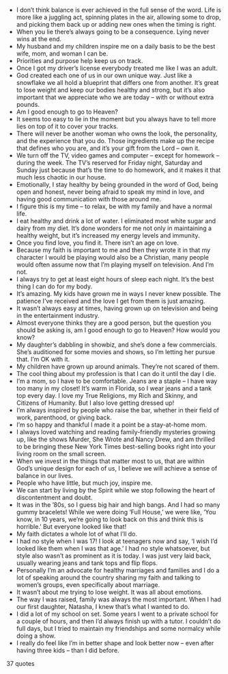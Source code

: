  - I don’t think balance is ever achieved in the full sense of the word. Life is more like a juggling act, spinning plates in the air, allowing some to drop, and picking them back up or adding new ones when the timing is right.
 - When you lie there’s always going to be a consequence. Lying never wins at the end.
 - My husband and my children inspire me on a daily basis to be the best wife, mom, and woman I can be.
 - Priorities and purpose help keep us on track.
 - Once I got my driver’s license everybody treated me like I was an adult.
 - God created each one of us in our own unique way. Just like a snowflake we all hold a blueprint that differs one from another. It’s great to lose weight and keep our bodies healthy and strong, but it’s also important that we appreciate who we are today – with or without extra pounds.
 - Am I good enough to go to Heaven?
 - It seems too easy to lie in the moment but you always have to tell more lies on top of it to cover your tracks.
 - There will never be another woman who owns the look, the personality, and the experience that you do. Those ingredients make up the recipe that defines who you are, and it’s your gift from the Lord – own it.
 - We turn off the TV, video games and computer – except for homework – during the week. The TV’s reserved for Friday night, Saturday and Sunday just because that’s the time to do homework, and it makes it that much less chaotic in our house.
 - Emotionally, I stay healthy by being grounded in the word of God, being open and honest, never being afraid to speak my mind in love, and having good communication with those around me.
 - I figure this is my time – to relax, be with my family and have a normal life.
 - I eat healthy and drink a lot of water. I eliminated most white sugar and dairy from my diet. It’s done wonders for me not only in maintaining a healthy weight, but it’s increased my energy levels and immunity.
 - Once you find love, you find it. There isn’t an age on love.
 - Because my faith is important to me and then they wrote it in that my character I would be playing would also be a Christian, many people would often assume now that I’m playing myself on television. And I’m not.
 - I always try to get at least eight hours of sleep each night. It’s the best thing I can do for my body.
 - It’s amazing. My kids have grown me in ways I never knew possible. The patience I’ve received and the love I get from them is just amazing.
 - It wasn’t always easy at times, having grown up on television and being in the entertainment industry.
 - Almost everyone thinks they are a good person, but the question you should be asking is, am I good enough to go to Heaven? How would you know?
 - My daughter’s dabbling in showbiz, and she’s done a few commercials. She’s auditioned for some movies and shows, so I’m letting her pursue that. I’m OK with it.
 - My children have grown up around animals. They’re not scared of them.
 - The cool thing about my profession is that I can do it until the day I die.
 - I’m a mom, so I have to be comfortable. Jeans are a staple – I have way too many in my closet! It’s warm in Florida, so I wear jeans and a tank top every day. I love my True Religions, my Rich and Skinny, and Citizens of Humanity. But I also love getting dressed up!
 - I’m always inspired by people who raise the bar, whether in their field of work, parenthood, or giving back.
 - I’m so happy and thankful I made it a point be a stay-at-home mom.
 - I always loved watching and reading family-friendly mysteries growing up, like the shows Murder, She Wrote and Nancy Drew, and am thrilled to be bringing these New York Times best-selling books right into your living room on the small screen.
 - When we invest in the things that matter most to us, that are within God’s unique design for each of us, I believe we will achieve a sense of balance in our lives.
 - People who have little, but much joy, inspire me.
 - We can start by living by the Spirit while we stop following the heart of discontentment and doubt.
 - It was in the ’80s, so I guess big hair and high bangs. And I had so many gummy bracelets! While we were doing ‘Full House,’ we were like, ‘You know, in 10 years, we’re going to look back on this and think this is horrible.’ But everyone looked like that!
 - My faith dictates a whole lot of what I’ll do.
 - I had no style when I was 17! I look at teenagers now and say, ‘I wish I’d looked like them when I was that age.’ I had no style whatsoever, but style also wasn’t as prominent as it is today. I was just very laid back, usually wearing jeans and tank tops and flip flops.
 - Personally I’m an advocate for healthy marriages and families and I do a lot of speaking around the country sharing my faith and talking to women’s groups, even specifically about marriage.
 - It wasn’t about me trying to lose weight. It was all about emotions.
 - The way I was raised, family was always the most important. When I had our first daughter, Natasha, I knew that’s what I wanted to do.
 - I did a lot of my school on set. Some years I went to a private school for a couple of hours, and then I’d always finish up with a tutor. I couldn’t do full days, but I tried to maintain my friendships and some normalcy while doing a show.
 - I really do feel like I’m in better shape and look better now – even after having three kids – than I did before.

37 quotes